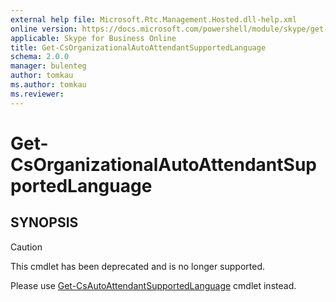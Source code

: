 ```yaml
---
external help file: Microsoft.Rtc.Management.Hosted.dll-help.xml
online version: https://docs.microsoft.com/powershell/module/skype/get-csorganizationalautoattendantsupportedlanguage
applicable: Skype for Business Online
title: Get-CsOrganizationalAutoAttendantSupportedLanguage
schema: 2.0.0
manager: bulenteg
author: tomkau
ms.author: tomkau
ms.reviewer:
---
```


# Get-CsOrganizationalAutoAttendantSupportedLanguage

## SYNOPSIS
> [!CAUTION]
> This cmdlet has been deprecated and is no longer supported.
> 
> Please use [Get-CsAutoAttendantSupportedLanguage](Get-CsAutoAttendantSupportedLanguage.md) cmdlet instead.
